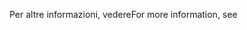 <span data-ttu-id="2522c-101">Per altre informazioni, vedere</span><span class="sxs-lookup"><span data-stu-id="2522c-101">For more information, see</span></span>